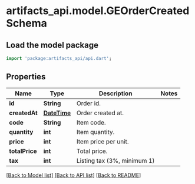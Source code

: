 # artifacts_api.model.GEOrderCreatedSchema

## Load the model package
```dart
import 'package:artifacts_api/api.dart';
```

## Properties
Name | Type | Description | Notes
------------ | ------------- | ------------- | -------------
**id** | **String** | Order id. | 
**createdAt** | [**DateTime**](DateTime.md) | Order created at. | 
**code** | **String** | Item code. | 
**quantity** | **int** | Item quantity. | 
**price** | **int** | Item price per unit. | 
**totalPrice** | **int** | Total price. | 
**tax** | **int** | Listing tax (3%, minimum 1) | 

[[Back to Model list]](../README.md#documentation-for-models) [[Back to API list]](../README.md#documentation-for-api-endpoints) [[Back to README]](../README.md)


